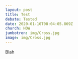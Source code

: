 ```yaml
---
layout: post
title: Test
debate: Tested
date: 2020-01-10T08:04:05.869Z
church: HOW
jumbotron: img/Cross.jpg
image: img/Cross.jpg
---
```

Blah
